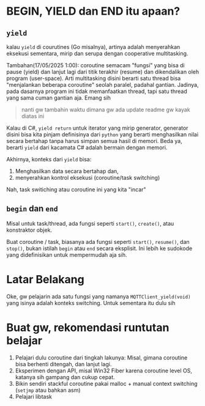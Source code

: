 # BEGIN, YIELD dan END itu apaan?
## `yield`
kalau `yield` di courutines (Go misalnya), artinya adalah menyerahkan eksekusi sementara, mirip dan serupa dengan cooperative multitasking.

Tambahan(17/05/2025 1:00): coroutine semacam "fungsi" yang bisa di pause (yield) dan lanjut lagi dari titik terakhir (resume) dan dikendalikan oleh program (user-space). Arti multitasking disini berarti satu thread bisa "menjalankan beberapa coroutine" seolah paralel, padahal gantian. Jadinya, pada dasarnya program ini tidak memanfaatkan thread, tapi satu thread yang sama cuman gantian aja. Emang sih

> nanti gw tambahin waktu dimana gw ada update readme gw kayak diatas ini

Kalau di C#, `yield return` untuk iterator yang mirip generator, generator disini bisa kita pinjam definisinya dari `python` yang berarti menghasilkan nilai secara bertahap tanpa harus simpan semua hasil di memori. Beda ya, berarti `yield` dari kacamata C# adalah bermain dengan memori.

Akhirnya, konteks dari `yield` bisa:
1. Menghasilkan data secara bertahap dan,
2. menyerahkan kontrol eksekusi (coroutine/task switching)

Nah, task switiching atau coroutine ini yang kita "incar"

## `begin` dan `end`
Misal untuk task/thread, ada fungsi seperti `start()`, `create()`, atau konstraktor objek.

Buat coroutine / task, biasanya ada fungsi seperti `start()`, `resume()`, dan `stop()`, bukan istilah `begin` atau `end` secara eksplisit. Ini lebih ke sudokode yang didefinisikan untuk mempermudah aja sih.

# Latar Belakang
Oke, gw pelajarin ada satu fungsi yang namanya `MQTTClient_yield(void)` yang isinya adalah konteks switching. Untuk sementara itu dulu sih

# Buat gw, rekomendasi runtutan belajar
1. Pelajari dulu coroutine dari tingkah lakunya: Misal, gimana coroutine bisa berhenti ditengah, dan lanjut lagi.
2. Eksperimen dengan API, misal Win32 Fiber karena coroutine level OS, katanya sih gampang dan cukup cepat.
3. Bikin sendiri stackful coroutine pakai malloc + manual context switching (`setjmp` atau bahkan asm)
4. Pelajari libtask